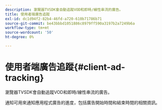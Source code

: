 ```yaml
---
description: 瀏覽器TVSDK會自動追蹤VOD和即時/線性串流的廣告。
title: 使用者端廣告追蹤
exl-id: dc1d94f2-82b4-46fd-a720-610b71786b71
source-git-commit: be43bbbd1051886c8979ff590a3197b2a7249b6a
workflow-type: tm+mt
source-wordcount: '50'
ht-degree: 0%

---
```


# 使用者端廣告追蹤{#client-ad-tracking}

瀏覽器TVSDK會自動追蹤VOD和即時/線性串流的廣告。

通知可用來通知應用程式廣告的進度，包括廣告開始時間和結束時間的相關資訊。
